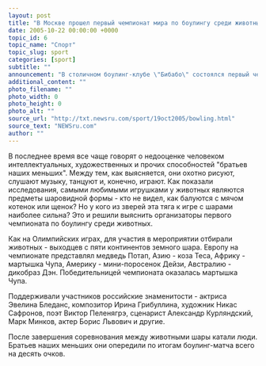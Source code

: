 ```yaml
---
layout: post
title: "В Москве прошел первый чемпионат мира по боулингу среди животных"
date: 2005-10-22 00:00:00 +0000
topic_id: 6
topic_name: "Спорт"
topic_slug: sport
categories: [sport]
subtitle: ""
announcement: "В столичном боулинг-клубе \"Бибабо\" состоялся первый чемпионат мира по боулингу среди животных. Как сообщает РИА \"Новости\", чемпионат проходил по правилам Международной федерации спортивного боулинга в укороченном регламенте - 3 фрейма. Наблюдение за соблюдениями правил осуществляли вице-президент Федерации спортивного боулинга России Сергей Лисицын и президент Национальной Федерации русского боулинга Михаил Александров."
additional_content: ""
photo_filename: ""
photo_width: 0
photo_height: 0
photo_alt: ""
source_url: "http://txt.newsru.com/sport/19oct2005/bowling.html"
source_text: "NEWSru.com"
author: ""
---
```

В последнее время все чаще говорят о недооценке человеком интеллектуальных, художественных и прочих способностей "братьев наших меньших". Между тем, как выясняется, они охотно рисуют, слушают музыку, танцуют и, конечно, играют. Как показали исследования, самыми любимыми игрушками у животных являются предметы шаровидной формы - кто не видел, как балуются с мячом котенок или щенок? Но у кого из зверей эта тяга к игре с шарами наиболее сильна? Это и решили выяснить организаторы первого чемпионата по боулингу среди животных.

Как на Олимпийских играх, для участия в мероприятии отбирали животных - выходцев с пяти континентов земного шара. Европу на чемпионате представлял медведь Потап, Азию - коза Теса, Африку - мартышка Чупа, Америку - мини-поросенок Дейзи, Австралию - дикобраз Дэн. Победительницей чемпионата оказалась мартышка Чупа.

Поддерживали участников российские знаменитости - актриса Эвелина Бледанс, композитор Ирина Грибуллина, художник Никас Сафронов, поэт Виктор Пеленягрэ, сценарист Александр Курляндский, Марк Минков, актер Борис Львович и другие.

После завершения соревнования между животными шары катали люди. Братьев наших меньших они опередили по итогам боулинг-матча всего на десять очков.
